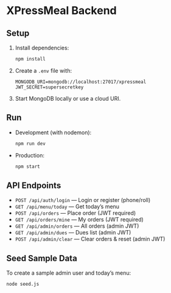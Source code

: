 # XPressMeal Backend

## Setup

1. Install dependencies:
   ```bash
   npm install
   ```
2. Create a `.env` file with:
   ```env
   MONGODB_URI=mongodb://localhost:27017/xpressmeal
   JWT_SECRET=supersecretkey
   ```
3. Start MongoDB locally or use a cloud URI.

## Run

- Development (with nodemon):
  ```bash
  npm run dev
  ```
- Production:
  ```bash
  npm start
  ```

## API Endpoints

- `POST /api/auth/login` — Login or register (phone/roll)
- `GET /api/menu/today` — Get today’s menu
- `POST /api/orders` — Place order (JWT required)
- `GET /api/orders/mine` — My orders (JWT required)
- `GET /api/admin/orders` — All orders (admin JWT)
- `GET /api/admin/dues` — Dues list (admin JWT)
- `POST /api/admin/clear` — Clear orders & reset (admin JWT) 

## Seed Sample Data

To create a sample admin user and today’s menu:

```bash
node seed.js
``` 